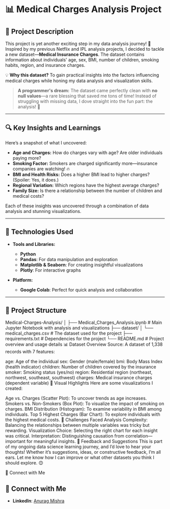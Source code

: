 # 📊 Medical Charges Analysis Project

## 📝 Project Description
This project is yet another exciting step in my data analysis journey! 🎉 Inspired by my previous Netflix and IPL analysis projects, I decided to tackle a new dataset—**Medical Insurance Charges**. The dataset contains information about individuals' age, sex, BMI, number of children, smoking habits, region, and insurance charges. 

💡 **Why this dataset?**
To gain practical insights into the factors influencing medical charges while honing my data analysis and visualization skills.

> **A programmer's dream:** The dataset came perfectly clean with **no null values**—a rare blessing that saved me tons of time! Instead of struggling with missing data, I dove straight into the fun part: the analysis! 🚀

---

## 🔍 Key Insights and Learnings
Here’s a snapshot of what I uncovered:
- **Age and Charges:** How do charges vary with age? Are older individuals paying more? 
- **Smoking Factor:** Smokers are charged significantly more—insurance companies are watching! 🔥
- **BMI and Health Risks:** Does a higher BMI lead to higher charges? (Spoiler: Yes, it does.)
- **Regional Variation:** Which regions have the highest average charges?
- **Family Size:** Is there a relationship between the number of children and medical costs?

Each of these insights was uncovered through a combination of data analysis and stunning visualizations. 

---

## 🚀 Technologies Used
- **Tools and Libraries:**
  - **Python**
  - **Pandas**: For data manipulation and exploration
  - **Matplotlib & Seaborn**: For creating insightful visualizations
  - **Plotly**: For interactive graphs

- **Platform:**
  - **Google Colab**: Perfect for quick analysis and collaboration

---

## 📂 Project Structure
Medical-Charges-Analysis/
│
├── Medical_Charges_Analysis.ipynb  # Main Jupyter Notebook with analysis and visualizations
├── dataset/
│   └── medical_charges.csv         # The dataset used for the project
├── requirements.txt                # Dependencies for the project
└── README.md                       # Project overview and usage details
📊 Dataset Overview
Source: A dataset of 1,338 records with 7 features:

age: Age of the individual
sex: Gender (male/female)
bmi: Body Mass Index (health indicator)
children: Number of children covered by the insurance
smoker: Smoking status (yes/no)
region: Residential region (northeast, northwest, southeast, southwest)
charges: Medical insurance charges (dependent variable)
🔗 Visual Highlights
Here are some visualizations I created:

Age vs. Charges (Scatter Plot): To uncover trends as age increases.
Smokers vs. Non-Smokers (Box Plot): To visualize the impact of smoking on charges.
BMI Distribution (Histogram): To examine variability in BMI among individuals.
Top 5 Highest Charges (Bar Chart): To explore individuals with the highest medical costs.
🤔 Challenges Faced
Analysis Complexity: Balancing the relationships between multiple variables was tricky but rewarding.
Visualization Choice: Selecting the right chart for each insight was critical.
Interpretation: Distinguishing causation from correlation—important for meaningful insights.
💬 Feedback and Suggestions
This is part of my ongoing data science learning journey, and I’d love to hear your thoughts! Whether it’s suggestions, ideas, or constructive feedback, I’m all ears. Let me know how I can improve or what other datasets you think I should explore. 😊

🔗 Connect with Me

## 🔗 Connect with Me  
- **LinkedIn**: [Anurag Mishra](https://www.linkedin.com/in/anurag-mishra-b17051288/) 

